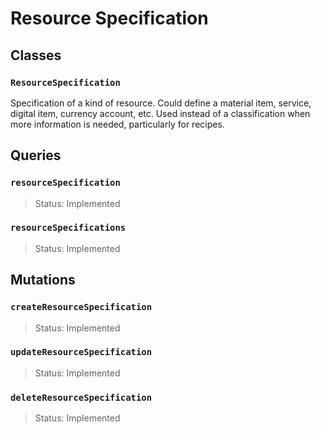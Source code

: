 # Resource Specification

## Classes

### `ResourceSpecification`

Specification of a kind of resource. Could define a material item, service, digital item, currency account, etc.
Used instead of a classification when more information is needed, particularly for recipes.

## Queries

### `resourceSpecification`

> Status: Implemented

### `resourceSpecifications`

> Status: Implemented

## Mutations

### `createResourceSpecification`

> Status: Implemented

### `updateResourceSpecification`

> Status: Implemented

### `deleteResourceSpecification`

> Status: Implemented

